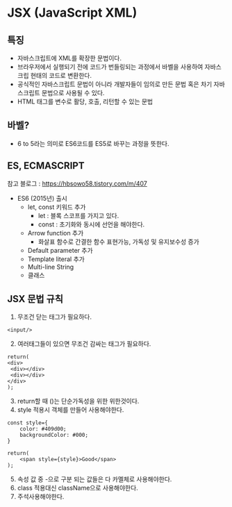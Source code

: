# JSX (JavaScript XML)

## 특징
 * 자바스크립트에 XML를 확장한 문법이다. 
 * 브라우저에서 실행되기 전에 코드가 번들링되는 과정에서 바벨을 사용하여 자바스크립 현태의 코드로 변환한다.
 * 공식적인 자바스크립트 문법이 아니라 개발자들이 임의로 만든 문법 혹은 차기 자바스크립트 문법으로 사용될 수 있다.
 * HTML 태그를 변수로 활당, 호출, 리턴할 수 있는 문법
 
## 바벨?
 * 6 to 5라는 의미로 ES6코드를 ES5로 바꾸는 과정을 뜻한다.

## ES, ECMASCRIPT
참고 블로그 : https://hbsowo58.tistory.com/m/407
  * ES6 (2015년) 출시
    *   let, const 키워드 추가 
        * let : 블록 스코프를 가지고 있다.
        * const : 초기화와 동시에 선언을 해야한다.
    *   Arrow function 추가
        * 화살표 함수로 간결한 함수 표현가능, 가독성 및 유지보수성 증가    
    *   Default parameter 추가  
    *   Template literal 추가
    *   Multi-line String
    *   클래스

 
## JSX 문법 규칙
 1. 무조건 닫는 태그가 필요하다.
 ```
 <input/>
 ```
 
 2. 여러태그들이 있으면 무조건 감싸는 태그가 필요하다.
 ```
return(
<div>
  <div></div>
  <div></div>
</div>
);
 ```
 
 3. return할 때 ()는 단순가독성을 위한 위한것이다.
 4. style 적용시 객체를 만들어 사용해야한다.
```
const style={
	color: #409d00;
    backgroundColor: #000;
}

return(
	<span style={style}>Good</span>
);
```
 5. 속성 값 중 -으로 구분 되는 값들은 다 카멜체로 사용해야한다.
 6. class 적용대신 className으로 사용해야한다.
 7. 주석사용해야한다.
